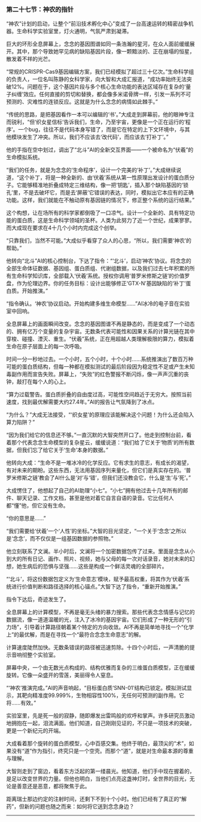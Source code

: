 ### **第二十七节：神农的指针**

“神农”计划的启动，让整个“前沿技术孵化中心”变成了一台高速运转的精密战争机器。生命科学实验室里，灯火通明，气氛严肃到凝滞。

巨大的环形全息屏幕上，念念的基因图谱如同一条浩瀚的星河，在众人面前缓缓展开。其中，那个导致她罕见病的缺陷基因片段，像一颗黯淡的、正在崩塌的恒星，散发着不祥的光芒。

“常规的CRISPR-Cas9基因编辑方案，我们已经模拟了超过三十亿次。”生命科学组的负责人，一位名叫陈静的女科学家，向大智和大成汇报道，“成功率始终无法突破12%。问题在于，这个基因片段与多个核心生命功能的表达区域存在复杂的‘量子纠缠’效应。任何直接的剪切和替换，都会像多米诺骨牌一样，引发一系列不可预测的、灾难性的连锁反应。这就是为什么念念的病情如此棘手。”

“传统的思路，是把基因看作一本可以编辑的‘书’。”大成走到屏幕前，他的眼神专注而锐利，“但‘织女星信标’告诉我们，生命，乃至宇宙，更像是一个正在运行的‘程序’。一个bug，往往不是代码本身写错了，而是它在特定的上下文环境中，与其他模块发生了冲突。所以，我们不应该去‘改代码’，而应该去‘打补丁’。”

他的手指在空中划过，调出了“北斗”AI的全新交互界面——一个被命名为“伏羲”的生命模拟系统。

“我们的任务，就是为念念的‘生命程序’，设计一个完美的‘补丁’。”大成继续说道，“这个补丁，将是一种全新的、由‘伏羲’系统从第一性原理出发设计的蛋白质分子。它能够精准地折叠成特定三维结构，像一把‘钥匙’，插入那个缺陷基因的‘锁孔’里，不是去破坏它，而是去‘屏蔽’它错误的表达，同时，模拟出它本应有的正确功能。这样，我们就能在不触动原有基因链的情况下，修正整个系统的运行结果。”

这个构想，让在场所有的科学家都倒吸了一口凉气。设计一个全新的、具有特定功能的蛋白质，这是生命科学领域的圣杯。人类为此努力了近一个世纪，成果寥寥。而大成现在要求在4十几个小时内完成这个创举。

“只靠我们，当然不可能。”大成似乎看穿了众人的心思，“所以，我们需要‘神农’的帮助。”

他转向“北斗”AI的核心控制台，下达了指令：“‘北斗’，启动‘神农’协议。将念念的全部生命体征数据、基因组、蛋白质组、代谢组数据，以及我们过去七年积累的所有生命科学知识库，全部载入‘伏羲’系统。授权你调用‘普罗米修斯之链’的价值罗盘，作为伦理边界。你的任务目标：设计出能够修正‘GTX-N’基因缺陷的‘补丁’蛋白质。开始推演。”

“指令确认。‘神农’协议启动。开始构建多维生命模型……”AI冰冷的电子音在实验室中回响。

全息屏幕上的画面瞬间改变。念念的基因图谱不再是静态的，而是变成了一个动态的、拥有亿万个变量的复杂宇宙。无数条代表可能性和因果关系的计算光链在其中穿梭、碰撞、湮灭、重生。“伏羲”系统，正在用超越人类理解极限的算力，模拟着生命在原子层面上的每一次呼吸。

时间一分一秒地过去。一个小时，五个小时，十个小时……系统推演出了数百万种可能的蛋白质结构，但每一种都在模拟测试的最后阶段因为稳定性不足或产生未知毒副作用而宣告失败。屏幕上，“失败”的红色警报不断闪烁，像一声声沉重的丧钟，敲打在每个人的心上。

“算力过载警告。蛋白质折叠的自由度过高，可能性空间趋近于无穷大。按照当前速度，找到最优解需要大约27.4年。”AI的报告让气氛降到了冰点。

“为什么？”大成无法接受，“‘织女星’的原理应该能解决这个问题！为什么还会陷入算力陷阱？”

“因为我们给它的信息还不够。”一直沉默的大智突然开口了。他走到控制台前，看着那个代表念念生命模型的复杂星云，缓缓说道：“我们给了它关于‘物质’的所有数据，但我们忘了给它关于‘生命’本身的数据。”

他转向大成：“生命不是一堆冰冷的化学反应。它有求生的意志，有成长的渴望，有对未来的期盼。这些东西，无法用基因序列来量化，但它们是真实存在的。‘普罗米修斯之链’教会了AI什么是‘对’与‘错’，但我们还没教会它，什么是‘生’与‘死’。”

大成愣住了，他想起了自己的AI助理“小七”。“小七”拥有他过去十几年所有的邮件、聊天记录、工作文档，甚至是他对着它自言自语的录音。它比任何人都“懂”他，但它没有生命。

“你的意思是……”

“我们需要给‘伏羲’一个‘人性’的坐标。”大智的目光坚定，“一个关于‘念念’之所以是‘念念’，而不仅仅是一组基因数据的参照物。”

他立刻联系了文澜。半小时后，文澜将一个加密数据包传了过来。里面是念念从小到大的所有日记、画作、照片、视频，她与父母的每一次对话录音，她对未来的幻想，她生病后的恐惧与坚强……这些是构成一个鲜活灵魂的全部碎片。

“‘北斗’，将这份数据包定义为‘生命意志’模块，赋予最高权重，将其作为‘伏羲’系统进行价值判断和路径选择的核心锚点。”大智下达了指令，“重新开始推演。”

指令下达后，奇迹发生了。

全息屏幕上的计算模型，不再是毫无头绪的暴力搜索。那些代表念念情感与记忆的数据流，像一道道温暖的光，注入了冰冷的基因宇宙。它们形成了一种无形的“引力场”，引导着计算路径朝着某个特定的方向收敛。AI不再是简单地寻找一个“化学上”的最优解，而是在寻找一个“最符合念念生命意志”的解。

计算速度陡然加快。无数条错误的路径被迅速剪除。十四个小时后，一声清脆的提示音响彻整个实验室。

屏幕中央，一个由无数光点构成的、结构优雅而复杂的三维蛋白质模型，正在缓缓旋转。它像一朵盛开的雪莲，美丽得令人窒息。

“‘神农’推演完成。”AI的声音响起，“目标蛋白质‘SNN-01’结构已锁定。模拟测试显示，其靶向精准度99.999%，生物相容性100%，无任何可预测的副作用。它将……有效。”

实验室里，先是死一般的寂静，随即爆发出雷鸣般的欢呼和掌声。许多研究员激动地拥抱在一起，泪流满面。他们知道，自己刚刚见证的，不只是一项技术的突破，更是一个新纪元的开端。

大成看着那个旋转的蛋白质模型，心中百感交集。他终于明白，最顶尖的“术”，如果没有“道”作为指引，终究只是一个空壳。而那个“道”，就是对生命最本源的尊重与理解。

大智则走到了窗边，看着东方泛起的第一缕晨光。他知道，他们手中现在握着的，是足以改变世界的力量。但他也明白，当他们点亮这盏神灯时，全世界的目光，无论是善意还是恶意，都将聚焦于此。

距离瑞士那边约定的注射时间，还剩下不到十个小时。他们已经有了真正的“解药”，但新的问题也随之而来：如何将它送到念念身边？

---

###

